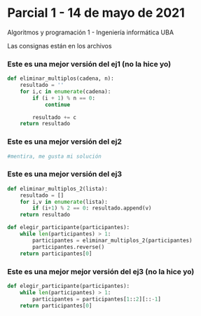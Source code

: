 # Parcial 1 - 14 de mayo de 2021

Algoritmos y programación 1 - Ingeniería informática UBA

Las consignas están en los archivos

### Este es una mejor versión del ej1 (no la hice yo)
```python
def eliminar_multiplos(cadena, n):
    resultado = ''
    for i,c in enumerate(cadena):
        if (i + 1) % n == 0:
            continue

        resultado += c
    return resultado
```

### Este es una mejor versión del ej2
```python
#mentira, me gusta mi solución
```

### Este es una mejor versión del ej3
```python
def eliminar_multiplos_2(lista):
    resultado = []
    for i,v in enumerate(lista):
        if (i+1) % 2 == 0: resultado.append(v)
    return resultado

def elegir_participante(participantes):
    while len(participantes) > 1:
        participantes = eliminar_multiplos_2(participantes)
        participantes.reverse()
    return participantes[0]
```

### Este es una mejor mejor versión del ej3 (no la hice yo)
```python
def elegir_participante(participantes):
    while len(participantes) > 1:
        participantes = participantes[1::2][::-1]
    return participantes[0]
```


